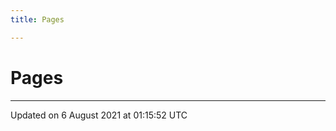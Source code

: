 ```yaml
---
title: Pages

---
```


# Pages







-------------------------------

Updated on  6 August 2021 at 01:15:52 UTC
